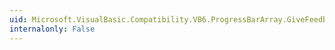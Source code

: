 ```yaml
---
uid: Microsoft.VisualBasic.Compatibility.VB6.ProgressBarArray.GiveFeedback
internalonly: False
---
```

